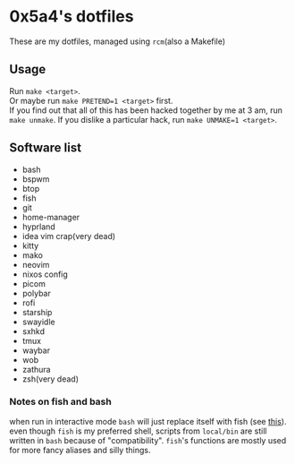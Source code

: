 # 0x5a4's dotfiles

These are my dotfiles, managed using `rcm`(also a Makefile)

## Usage

Run `make <target>`.  
Or maybe run `make PRETEND=1 <target>` first.  
If you find out that all of this has been hacked together by me at 3 am, run `make unmake`.
If you dislike a particular hack, run `make UNMAKE=1 <target>`.

## Software list

- bash
- bspwm
- btop
- fish
- git
- home-manager
- hyprland
- idea vim crap(very dead)
- kitty
- mako
- neovim
- nixos config
- picom
- polybar
- rofi
- starship
- swayidle
- sxhkd
- tmux
- waybar
- wob
- zathura
- zsh(very dead)

### Notes on fish and bash

when run in interactive mode `bash` will just replace itself with fish (see [this](https://wiki.gentoo.org/wiki/Fish#Fish_as_a_default_shell)).
even though `fish` is my preferred shell, scripts from `local/bin` are still written in `bash` because of "compatibility".
`fish`'s functions are mostly used for more fancy aliases and silly things.
